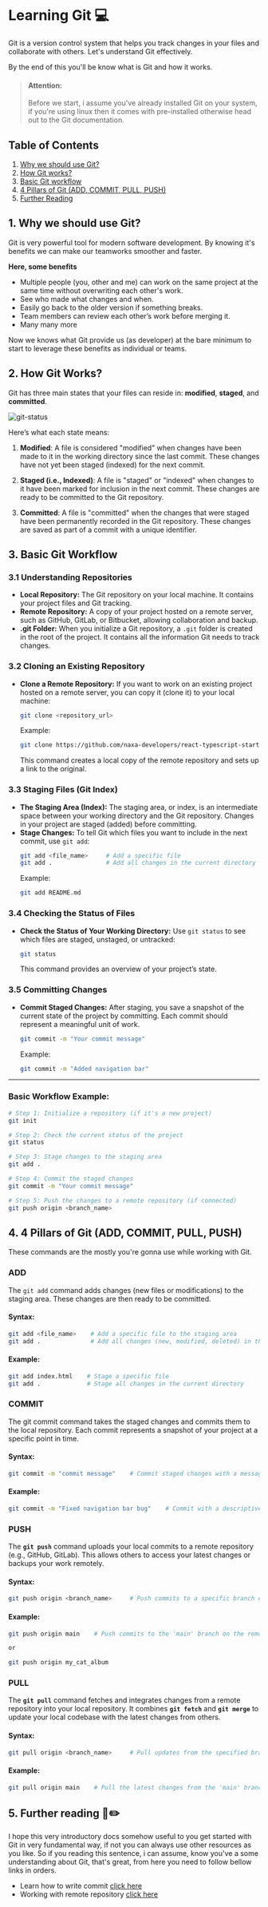 # Learning Git 💻

Git is a version control system that helps you track changes in your files and collaborate with others. Let's understand Git effectively.

By the end of this you'll be know what is Git and how it works.

> #### Attention:
>
> Before we start, i assume you've already installed Git on your system, if you're using linux then it comes with pre-installed otherwise head out to the Git documentation.

## Table of Contents

1. [Why we should use Git?](#1-why-we-should-use-git)
2. [How Git works?](#2-how-git-works)
3. [Basic Git workflow](#3-basic-git-workflow)
4. [4 Pillars of Git (ADD, COMMIT, PULL, PUSH)](#4-4-pillars-of-git-add-commit-pull-push)
5. [Further Reading](#5-further-reading-📒✏️)

## 1. Why we should use Git?

Git is very powerful tool for modern software development. By knowing it's benefits
we can make our teamworks smoother and faster.

**Here, some benefits**

- Multiple people (you, other and me) can work on the same project at the same time without overwriting each other's work.
- See who made what changes and when.
- Easily go back to the older version if something breaks.
- Team members can review each other’s work before merging it.
- Many many more

Now we knows what Git provide us (as developer) at the bare minimum to start to leverage these benefits as individual or teams.

## 2. How Git Works?

Git has three main states that your files can reside in: **modified**, **staged**, and **committed**.

![git-status](./assets/git_state.png)

Here’s what each state means:

1. **Modified**: A file is considered "modified" when changes have been made to it in the working directory since the last commit. These changes have not yet been staged (indexed) for the next commit.

2. **Staged (i.e., Indexed)**: A file is "staged" or "indexed" when changes to it have been marked for inclusion in the next commit. These changes are ready to be committed to the Git repository.

3. **Committed**: A file is "committed" when the changes that were staged have been permanently recorded in the Git repository. These changes are saved as part of a commit with a unique identifier.

## 3. Basic Git Workflow

### 3.1 Understanding Repositories

- **Local Repository:** The Git repository on your local machine. It contains your project files and Git tracking.
- **Remote Repository:** A copy of your project hosted on a remote server, such as GitHub, GitLab, or Bitbucket, allowing collaboration and backup.
- **.git Folder:** When you initialize a Git repository, a `.git` folder is created in the root of the project. It contains all the information Git needs to track changes.

### 3.2 Cloning an Existing Repository

- **Clone a Remote Repository:**
  If you want to work on an existing project hosted on a remote server, you can copy it (clone it) to your local machine:
  ```bash
  git clone <repository_url>
  ```
  Example:
  ```bash
  git clone https://github.com/naxa-developers/react-typescript-starterkit-v3.git
  ```
  This command creates a local copy of the remote repository and sets up a link to the original.

### 3.3 Staging Files (Git Index)

- **The Staging Area (Index):**
  The staging area, or index, is an intermediate space between your working directory and the Git repository. Changes in your project are staged (added) before committing.
- **Stage Changes:**
  To tell Git which files you want to include in the next commit, use `git add`:
  ```bash
  git add <file_name>     # Add a specific file
  git add .               # Add all changes in the current directory
  ```
  Example:
  ```bash
  git add README.md
  ```

### 3.4 Checking the Status of Files

- **Check the Status of Your Working Directory:**
  Use `git status` to see which files are staged, unstaged, or untracked:
  ```bash
  git status
  ```
  This command provides an overview of your project’s state.

### 3.5 Committing Changes

- **Commit Staged Changes:**
  After staging, you save a snapshot of the current state of the project by committing. Each commit should represent a meaningful unit of work.
  ```bash
  git commit -m "Your commit message"
  ```
  Example:
  ```bash
  git commit -m "Added navigation bar"
  ```

---

### Basic Workflow Example:

```bash
# Step 1: Initialize a repository (if it's a new project)
git init

# Step 2: Check the current status of the project
git status

# Step 3: Stage changes to the staging area
git add .

# Step 4: Commit the staged changes
git commit -m "Your commit message"

# Step 5: Push the changes to a remote repository (if connected)
git push origin <branch_name>
```

## 4. 4 Pillars of Git (ADD, COMMIT, PULL, PUSH)

These commands are the mostly you're gonna use while working with Git.

### ADD

The `git add` command adds changes (new files or modifications) to the staging area. These changes are then ready to be committed.

#### Syntax:

```bash
git add <file_name>    # Add a specific file to the staging area
git add .              # Add all changes (new, modified, deleted) in the current directory
```

#### Example:

```bash
git add index.html    # Stage a specific file
git add .             # Stage all changes in the current directory
```

### COMMIT

The git commit command takes the staged changes and commits them to the local repository. Each commit represents a snapshot of your project at a specific point in time.

#### Syntax:

```bash
git commit -m "commit message"    # Commit staged changes with a message describing the changes
```

#### Example:

```bash
git commit -m "Fixed navigation bar bug"    # Commit with a descriptive message
```

### PUSH

The **`git push`** command uploads your local commits to a remote repository (e.g., GitHub, GitLab). This allows others to access your latest changes or backups your work remotely.

#### Syntax:

```bash
git push origin <branch_name>     # Push commits to a specific branch of the remote repository
```

#### Example:

```bash
git push origin main    # Push commits to the 'main' branch on the remote repository

or

git push origin my_cat_album
```

### PULL

The **`git pull`** command fetches and integrates changes from a remote repository into your local repository. It combines **`git fetch`** and **`git merge`** to update your local codebase with the latest changes from others.

#### Syntax:

```bash
git pull origin <branch_name>     # Pull updates from the specified branch of the remote repository
```

#### Example:

```bash
git pull origin main    # Pull the latest changes from the 'main' branch
```

## 5. Further reading 📒✏️

I hope this very introductory docs somehow useful to you get started with Git in very fundamental way, if not you can always use other resources as you like. So if you reading this sentence, i can assume, know you've a some understanding about Git, that's great, from here you need to follow bellow links in orders.

- Learn how to write commit [click here](./conventional_commits.md)
- Working with remote repository [click here](./working_with_repository.md)

